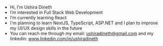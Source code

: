 - Hi, I’m Ushira Dineth
- I’m interested in Full Stack Web Development
- I’m currently learning React
- I'm planning to learn NextJS, TypeScript, ASP.NET and I plan to improve my UI/UX design skills in the future
- You can reach me through my email: ushiradineth@gmail.com and my linkedin: www.linkedin.com/in/ushiradineth

<!---
ushiradineth/ushiradineth is a ✨ special ✨ repository because its `README.md` (this file) appears on your GitHub profile.
You can click the Preview link to take a look at your changes.
--->
